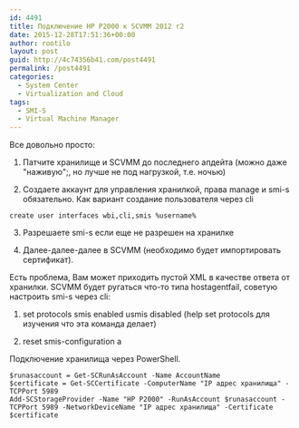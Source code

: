 ```yaml
---
id: 4491
title: Подключение HP P2000 к SCVMM 2012 r2
date: 2015-12-28T17:51:36+00:00
author: rootilo
layout: post
guid: http://4c74356b41.com/post4491
permalink: /post4491
categories:
  - System Center
  - Virtualization and Cloud
tags:
  - SMI-S
  - Virtual Machine Manager
---
```

Все довольно просто:
  
1. Патчите хранилище и SCVMM до последнего апдейта (можно даже "наживую";, но лучше не под нагрузкой, т.е. ночью)
  
2. Создаете аккаунт для управления хранилкой, права manage и smi-s обязательно. Как вариант создание пользователя через cli

```
create user interfaces wbi,cli,smis %username%
```

3. Разрешаете smi-s если еще не разрешен на хранилке
  
4. Далее-далее-далее в SCVMM (необходимо будет импортировать сертификат).

Есть проблема, Вам может приходить пустой XML в качестве ответа от хранилки. SCVMM будет ругаться что-то типа hostagentfail, советую настроить smi-s через cli:

1. set protocols smis enabled usmis disabled (help set protocols для изучения что эта команда делает)
  
2. reset smis-configuration a

Подключение хранилища через PowerShell.

```
$runasaccount = Get-SCRunAsAccount -Name AccountName
$certificate = Get-SCCertificate -ComputerName "IP адрес хранилища" -TCPPort 5989
Add-SCStorageProvider -Name "HP P2000" -RunAsAccount $runasaccount -TCPPort 5989 -NetworkDeviceName "IP адрес хранилища" -Certificate $certificate
```